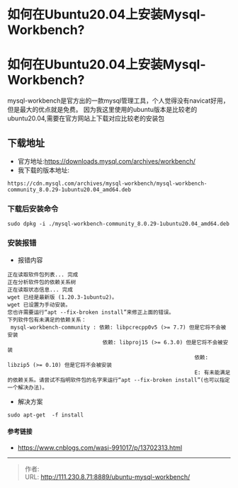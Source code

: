 # 如何在Ubuntu20.04上安装Mysql-Workbench?


<!--more-->
# 如何在Ubuntu20.04上安装Mysql-Workbench?
mysql-workbench是官方出的一款mysql管理工具，个人觉得没有navicat好用，但是最大的优点就是免费。
因为我这里使用的ubuntu版本是比较老的ubuntu20.04,需要在官方网站上下载对应比较老的安装包
## 下载地址
- 官方地址:https://downloads.mysql.com/archives/workbench/
- 我下载的版本地址:
```
https://cdn.mysql.com/archives/mysql-workbench/mysql-workbench-community_8.0.29-1ubuntu20.04_amd64.deb
```

### 下载后安装命令
```
sudo dpkg -i ./mysql-workbench-community_8.0.29-1ubuntu20.04_amd64.deb
```

### 安装报错
- 报错内容
```
正在读取软件包列表... 完成
正在分析软件包的依赖关系树       
正在读取状态信息... 完成       
wget 已经是最新版 (1.20.3-1ubuntu2)。
wget 已设置为手动安装。
您也许需要运行“apt --fix-broken install”来修正上面的错误。
下列软件包有未满足的依赖关系：
 mysql-workbench-community : 依赖: libpcrecpp0v5 (>= 7.7) 但是它将不会被安装
                              依赖: libproj15 (>= 6.3.0) 但是它将不会被安装
                                                           依赖: libzip5 (>= 0.10) 但是它将不会被安装
                                                           E: 有未能满足的依赖关系。请尝试不指明软件包的名字来运行“apt --fix-broken install”(也可以指定一个解决办法)。
```
- 解决方案
```
sudo apt-get  -f install
```

#### 参考链接
- https://www.cnblogs.com/wasi-991017/p/13702313.html


---

> 作者:   
> URL: http://111.230.8.71:8889/ubuntu-mysql-workbench/  

